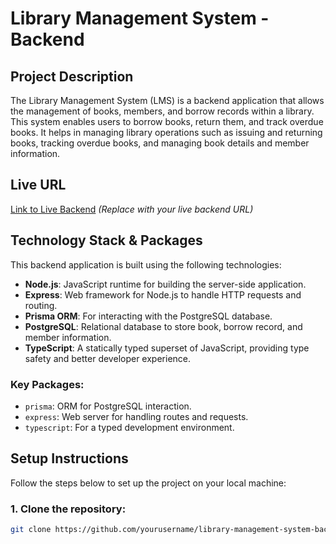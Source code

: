 # Library Management System - Backend

## Project Description

The Library Management System (LMS) is a backend application that allows the management of books, members, and borrow records within a library. This system enables users to borrow books, return them, and track overdue books. It helps in managing library operations such as issuing and returning books, tracking overdue books, and managing book details and member information.

## Live URL

[Link to Live Backend](http://your-live-backend-url.com)  *(Replace with your live backend URL)*

## Technology Stack & Packages

This backend application is built using the following technologies:

- **Node.js**: JavaScript runtime for building the server-side application.
- **Express**: Web framework for Node.js to handle HTTP requests and routing.
- **Prisma ORM**: For interacting with the PostgreSQL database.
- **PostgreSQL**: Relational database to store book, borrow record, and member information.
- **TypeScript**: A statically typed superset of JavaScript, providing type safety and better developer experience.



### Key Packages:

- `prisma`: ORM for PostgreSQL interaction.
- `express`: Web server for handling routes and requests.
- `typescript`: For a typed development environment.


## Setup Instructions

Follow the steps below to set up the project on your local machine:

### 1. Clone the repository:

```bash
git clone https://github.com/yourusername/library-management-system-backend.git
